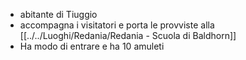 - abitante di Tiuggio
- accompagna i visitatori e porta le provviste alla [[../../Luoghi/Redania/Redania - Scuola di Baldhorn]]
- Ha modo di entrare e ha 10 amuleti
